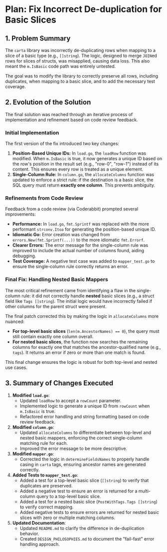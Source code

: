# Plan: Fix Incorrect De-duplication for Basic Slices

## 1. Problem Summary
The `carta` library was incorrectly de-duplicating rows when mapping to a slice of a basic type (e.g., `[]string`). The logic, designed to merge `JOIN`ed rows for slices of structs, was misapplied, causing data loss. This also meant the `m.IsBasic` code path was entirely untested.

The goal was to modify the library to correctly preserve all rows, including duplicates, when mapping to a basic slice, and to add the necessary test coverage.

## 2. Evolution of the Solution

The final solution was reached through an iterative process of implementation and refinement based on code review feedback.

### Initial Implementation
The first version of the fix introduced two key changes:
1.  **Position-Based Unique IDs:** In `load.go`, the `loadRow` function was modified. When `m.IsBasic` is true, it now generates a unique ID based on the row's position in the result set (e.g., "row-0", "row-1") instead of its content. This ensures every row is treated as a unique element.
2.  **Single-Column Rule:** In `column.go`, the `allocateColumns` function was updated to enforce a strict rule: if the destination is a basic slice, the SQL query must return **exactly one column**. This prevents ambiguity.

### Refinements from Code Review
Feedback from a code review (via Coderabbit) prompted several improvements:
-   **Performance:** In `load.go`, `fmt.Sprintf` was replaced with the more performant `strconv.Itoa` for generating the position-based unique ID.
-   **Idiomatic Go:** Error creation was changed from `errors.New(fmt.Sprintf(...))` to the more idiomatic `fmt.Errorf`.
-   **Clearer Errors:** The error message for the single-column rule was improved to include the actual number of columns found, aiding debugging.
-   **Test Coverage:** A negative test case was added to `mapper_test.go` to ensure the single-column rule correctly returns an error.

### Final Fix: Handling Nested Basic Mappers
The most critical refinement came from identifying a flaw in the single-column rule: it did not correctly handle **nested** basic slices (e.g., a struct field like `Tags []string`). The initial logic would have incorrectly failed if other columns for the parent struct were present.

The final patch corrected this by making the logic in `allocateColumns` more nuanced:
-   **For top-level basic slices** (`len(m.AncestorNames) == 0`), the query must still contain exactly one column overall.
-   **For nested basic slices**, the function now searches the remaining columns for exactly one that matches the ancestor-qualified name (e.g., `tags`). It returns an error if zero or more than one match is found.

This final change ensures the logic is robust for both top-level and nested use cases.

## 3. Summary of Changes Executed
1.  **Modified `load.go`**:
    -   Updated `loadRow` to accept a `rowCount` parameter.
    -   Implemented logic to generate a unique ID from `rowCount` when `m.IsBasic` is true.
    -   Refactored error handling and string formatting based on code review feedback.
2.  **Modified `column.go`**:
    -   Updated `allocateColumns` to differentiate between top-level and nested basic mappers, enforcing the correct single-column matching rule for each.
    -   Improved the error message to be more descriptive.
3.  **Modified `mapper.go`**:
    -   Corrected the logic in `determineFieldsNames` to properly handle casing in `carta` tags, ensuring ancestor names are generated correctly.
4.  **Added Tests to `mapper_test.go`**:
    -   Added a test for a top-level basic slice (`[]string`) to verify that duplicates are preserved.
    -   Added a negative test to ensure an error is returned for a multi-column query to a top-level basic slice.
    -   Added a test for a nested basic slice (`PostWithTags.Tags []string`) to verify correct mapping.
    -   Added negative tests to ensure errors are returned for nested basic slices with zero or multiple matching columns.
5.  **Updated Documentation**:
    -   Updated `README.md` to clarify the difference in de-duplication behavior.
    -   Created `DESIGN_PHILOSOPHIES.md` to document the "fail-fast" error handling approach.